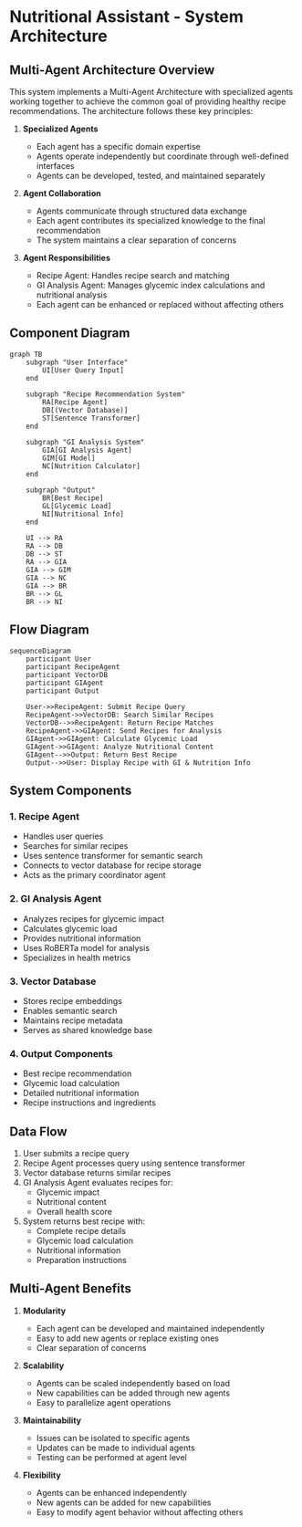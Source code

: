 # Nutritional Assistant - System Architecture

## Multi-Agent Architecture Overview

This system implements a Multi-Agent Architecture with specialized agents working together to achieve the common goal of providing healthy recipe recommendations. The architecture follows these key principles:

1. **Specialized Agents**
   - Each agent has a specific domain expertise
   - Agents operate independently but coordinate through well-defined interfaces
   - Agents can be developed, tested, and maintained separately

2. **Agent Collaboration**
   - Agents communicate through structured data exchange
   - Each agent contributes its specialized knowledge to the final recommendation
   - The system maintains a clear separation of concerns

3. **Agent Responsibilities**
   - Recipe Agent: Handles recipe search and matching
   - GI Analysis Agent: Manages glycemic index calculations and nutritional analysis
   - Each agent can be enhanced or replaced without affecting others

## Component Diagram

```mermaid
graph TB
    subgraph "User Interface"
        UI[User Query Input]
    end

    subgraph "Recipe Recommendation System"
        RA[Recipe Agent]
        DB[(Vector Database)]
        ST[Sentence Transformer]
    end

    subgraph "GI Analysis System"
        GIA[GI Analysis Agent]
        GIM[GI Model]
        NC[Nutrition Calculator]
    end

    subgraph "Output"
        BR[Best Recipe]
        GL[Glycemic Load]
        NI[Nutritional Info]
    end

    UI --> RA
    RA --> DB
    DB --> ST
    RA --> GIA
    GIA --> GIM
    GIA --> NC
    GIA --> BR
    BR --> GL
    BR --> NI
```

## Flow Diagram

```mermaid
sequenceDiagram
    participant User
    participant RecipeAgent
    participant VectorDB
    participant GIAgent
    participant Output

    User->>RecipeAgent: Submit Recipe Query
    RecipeAgent->>VectorDB: Search Similar Recipes
    VectorDB-->>RecipeAgent: Return Recipe Matches
    RecipeAgent->>GIAgent: Send Recipes for Analysis
    GIAgent->>GIAgent: Calculate Glycemic Load
    GIAgent->>GIAgent: Analyze Nutritional Content
    GIAgent-->>Output: Return Best Recipe
    Output-->>User: Display Recipe with GI & Nutrition Info
```

## System Components

### 1. Recipe Agent
- Handles user queries
- Searches for similar recipes
- Uses sentence transformer for semantic search
- Connects to vector database for recipe storage
- Acts as the primary coordinator agent

### 2. GI Analysis Agent
- Analyzes recipes for glycemic impact
- Calculates glycemic load
- Provides nutritional information
- Uses RoBERTa model for analysis
- Specializes in health metrics

### 3. Vector Database
- Stores recipe embeddings
- Enables semantic search
- Maintains recipe metadata
- Serves as shared knowledge base

### 4. Output Components
- Best recipe recommendation
- Glycemic load calculation
- Detailed nutritional information
- Recipe instructions and ingredients

## Data Flow

1. User submits a recipe query
2. Recipe Agent processes query using sentence transformer
3. Vector database returns similar recipes
4. GI Analysis Agent evaluates recipes for:
   - Glycemic impact
   - Nutritional content
   - Overall health score
5. System returns best recipe with:
   - Complete recipe details
   - Glycemic load calculation
   - Nutritional information
   - Preparation instructions

## Multi-Agent Benefits

1. **Modularity**
   - Each agent can be developed and maintained independently
   - Easy to add new agents or replace existing ones
   - Clear separation of concerns

2. **Scalability**
   - Agents can be scaled independently based on load
   - New capabilities can be added through new agents
   - Easy to parallelize agent operations

3. **Maintainability**
   - Issues can be isolated to specific agents
   - Updates can be made to individual agents
   - Testing can be performed at agent level

4. **Flexibility**
   - Agents can be enhanced independently
   - New agents can be added for new capabilities
   - Easy to modify agent behavior without affecting others 